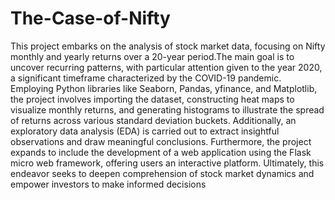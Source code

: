 # The-Case-of-Nifty
This project embarks on the analysis of stock market data, focusing on Nifty monthly and yearly returns over 
a 20-year period.The main goal is to uncover recurring patterns, with particular attention given to the year 
2020, a significant timeframe characterized by the COVID-19 pandemic. Employing Python libraries like 
Seaborn, Pandas, yfinance, and Matplotlib, the project involves importing the dataset, constructing heat 
maps to visualize monthly returns, and generating histograms to illustrate the spread of returns across 
various standard deviation buckets. Additionally, an exploratory data analysis (EDA) is carried out to extract 
insightful observations and draw meaningful conclusions. Furthermore, the project expands to include the 
development of a web application using the Flask micro web framework, offering users an interactive 
platform. Ultimately, this endeavor seeks to deepen comprehension of stock market dynamics and empower 
investors to make informed decisions
